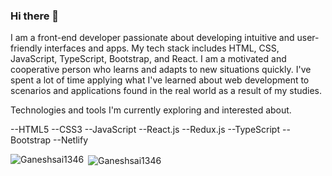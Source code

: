### Hi there 👋

I am a front-end developer passionate about developing intuitive and user-friendly interfaces and apps. My tech stack includes HTML, CSS, JavaScript, TypeScript, Bootstrap, and React. I am a motivated and cooperative person who learns and adapts to new situations quickly. I've spent a lot of time applying what I've learned about web development to scenarios and applications found in the real world as a result of my studies.

Technologies and tools I'm currently exploring and interested about.

--HTML5
--CSS3
--JavaScript
--React.js
--Redux.js
--TypeScript
--Bootstrap
--Netlify

<p><img align="left" src="https://github-readme-stats.vercel.app/api/top-langs?username=Ganeshsai1346&show_icons=true&locale=en&layout=compact" alt="Ganeshsai1346" /></p>

<p>&nbsp;<img align="center" src="https://github-readme-stats.vercel.app/api?username=Ganeshsai1346&show_icons=true&locale=en" alt="Ganeshsai1346" /></p>
